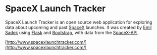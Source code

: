 # SpaceX Launch Tracker

SpaceX Launch Tracker is an open source web application for exploring data about upcoming and past [SpaceX](https://www.spacex.com/) launches. It was created by [Emil Sadek](https://emilsadek.com) using [Flask](https://github.com/pallets/flask) and [Bootstrap](https://github.com/twbs/bootstrap), with data from the [SpaceX-API](https://github.com/r-spacex/SpaceX-API).

[http://www.spacexlaunchtracker.com/](http://www.spacexlaunchtracker.com/)
